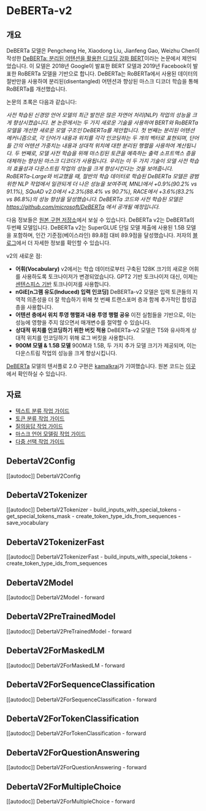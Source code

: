 <!--Copyright 2020 The HuggingFace Team. All rights reserved.

Licensed under the Apache License, Version 2.0 (the "License"); you may not use this file except in compliance with
the License. You may obtain a copy of the License at

http://www.apache.org/licenses/LICENSE-2.0

Unless required by applicable law or agreed to in writing, software distributed under the License is distributed on
an "AS IS" BASIS, WITHOUT WARRANTIES OR CONDITIONS OF ANY KIND, either express or implied. See the License for the
specific language governing permissions and limitations under the License.

⚠️ Note that this file is in Markdown but contain specific syntax for our doc-builder (similar to MDX) that may not be
rendered properly in your Markdown viewer.

-->

# DeBERTa-v2

## 개요


DeBERTa 모델은 Pengcheng He, Xiaodong Liu, Jianfeng Gao, Weizhu Chen이 작성한 [DeBERTa: 분리된 어텐션을 활용한 디코딩 강화 BERT](https://huggingface.co/papers/2006.03654)이라는 논문에서 제안되었습니다. 이 모델은 2018년 Google이 발표한 BERT 모델과 2019년 Facebook이 발표한 RoBERTa 모델을 기반으로 합니다.
DeBERTa는 RoBERTa에서 사용된 데이터의 절반만을 사용하여 분리된(disentangled) 어텐션과 향상된 마스크 디코더 학습을 통해 RoBERTa를 개선했습니다.

논문의 초록은 다음과 같습니다:

*사전 학습된 신경망 언어 모델의 최근 발전은 많은 자연어 처리(NLP) 작업의 성능을 크게 향상시켰습니다. 본 논문에서는 두 가지 새로운 기술을 사용하여 BERT와 RoBERTa 모델을 개선한 새로운 모델 구조인 DeBERTa를 제안합니다. 첫 번째는 분리된 어텐션 메커니즘으로, 각 단어가 내용과 위치를 각각 인코딩하는 두 개의 벡터로 표현되며, 단어들 간의 어텐션 가중치는 내용과 상대적 위치에 대한 분리된 행렬을 사용하여 계산됩니다. 두 번째로, 모델 사전 학습을 위해 마스킹된 토큰을 예측하는 출력 소프트맥스 층을 대체하는 향상된 마스크 디코더가 사용됩니다. 우리는 이 두 가지 기술이 모델 사전 학습의 효율성과 다운스트림 작업의 성능을 크게 향상시킨다는 것을 보여줍니다. RoBERTa-Large와 비교했을 때, 절반의 학습 데이터로 학습된 DeBERTa 모델은 광범위한 NLP 작업에서 일관되게 더 나은 성능을 보여주며, MNLI에서 +0.9%(90.2% vs 91.1%), SQuAD v2.0에서 +2.3%(88.4% vs 90.7%), RACE에서 +3.6%(83.2% vs 86.8%)의 성능 향상을 달성했습니다. DeBERTa 코드와 사전 학습된 모델은 https://github.com/microsoft/DeBERTa 에서 공개될 예정입니다.*


다음 정보들은 [원본 구현 저장소](https://github.com/microsoft/DeBERTa)에서 보실 수 있습니다. DeBERTa v2는 DeBERTa의 두번째 모델입니다. 
DeBERTa v2는 SuperGLUE 단일 모델 제출에 사용된 1.5B 모델을 포함하며, 인간 기준점(베이스라인) 89.8점 대비 89.9점을 달성했습니다. 저자의 
[블로그](https://www.microsoft.com/en-us/research/blog/microsoft-deberta-surpasses-human-performance-on-the-superglue-benchmark/)에서 더 자세한 정보를 확인할 수 있습니다.

v2의 새로운 점:

- **어휘(Vocabulary)** v2에서는 학습 데이터로부터 구축된 128K 크기의 새로운 어휘를 사용하도록 토크나이저가 변경되었습니다. GPT2 기반 토크나이저 대신, 이제는 [센텐스피스 기반](https://github.com/google/sentencepiece) 토크나이저를 사용합니다.
- **nGiE[n그램 유도(Induced) 입력 인코딩]** DeBERTa-v2 모델은 입력 토큰들의 지역적 의존성을 더 잘 학습하기 위해 첫 번째 트랜스포머 층과 함께 추가적인 합성곱 층을 사용합니다.
- **어텐션 층에서 위치 투영 행렬과 내용 투영 행렬 공유** 이전 실험들을 기반으로, 이는 성능에 영향을 주지 않으면서 매개변수를 절약할 수 있습니다.
- **상대적 위치를 인코딩하기 위한 버킷 적용** DeBERTa-v2 모델은 T5와 유사하게 상대적 위치를 인코딩하기 위해 로그 버킷을 사용합니다.
- **900M 모델 & 1.5B 모델** 900M과 1.5B, 두 가지 추가 모델 크기가 제공되며, 이는 다운스트림 작업의 성능을 크게 향상시킵니다.

[DeBERTa](https://huggingface.co/DeBERTa) 모델의 텐서플로 2.0 구현은 [kamalkraj](https://huggingface.co/kamalkraj)가 기여했습니다. 원본 코드는 [이곳](https://github.com/microsoft/DeBERTa)에서 확인하실 수 있습니다.

## 자료

- [텍스트 분류 작업 가이드](../tasks/sequence_classification)
- [토큰 분류 작업 가이드](../tasks/token_classification)
- [질의응답 작업 가이드](../tasks/question_answering)
- [마스크 언어 모델링 작업 가이드](../tasks/masked_language_modeling)
- [다중 선택 작업 가이드](../tasks/multiple_choice)

## DebertaV2Config

[[autodoc]] DebertaV2Config

## DebertaV2Tokenizer

[[autodoc]] DebertaV2Tokenizer
    - build_inputs_with_special_tokens
    - get_special_tokens_mask
    - create_token_type_ids_from_sequences
    - save_vocabulary

## DebertaV2TokenizerFast

[[autodoc]] DebertaV2TokenizerFast
    - build_inputs_with_special_tokens
    - create_token_type_ids_from_sequences

<frameworkcontent>
<pt>

## DebertaV2Model

[[autodoc]] DebertaV2Model
    - forward

## DebertaV2PreTrainedModel

[[autodoc]] DebertaV2PreTrainedModel
    - forward

## DebertaV2ForMaskedLM

[[autodoc]] DebertaV2ForMaskedLM
    - forward

## DebertaV2ForSequenceClassification

[[autodoc]] DebertaV2ForSequenceClassification
    - forward

## DebertaV2ForTokenClassification

[[autodoc]] DebertaV2ForTokenClassification
    - forward

## DebertaV2ForQuestionAnswering

[[autodoc]] DebertaV2ForQuestionAnswering
    - forward

## DebertaV2ForMultipleChoice

[[autodoc]] DebertaV2ForMultipleChoice
    - forward

</pt>
</frameworkcontent>
